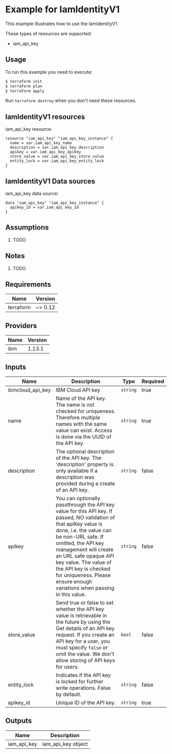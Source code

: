 # Example for IamIdentityV1

This example illustrates how to use the IamIdentityV1

These types of resources are supported:

* iam_api_key

## Usage

To run this example you need to execute:

```bash
$ terraform init
$ terraform plan
$ terraform apply
```

Run `terraform destroy` when you don't need these resources.


## IamIdentityV1 resources

iam_api_key resource:

```hcl
resource "iam_api_key" "iam_api_key_instance" {
  name = var.iam_api_key_name
  description = var.iam_api_key_description
  apikey = var.iam_api_key_apikey
  store_value = var.iam_api_key_store_value
  entity_lock = var.iam_api_key_entity_lock
}
```

## IamIdentityV1 Data sources

iam_api_key data source:

```hcl
data "iam_api_key" "iam_api_key_instance" {
  apikey_id = var.iam_api_key_id
}
```

## Assumptions

1. TODO

## Notes

1. TODO

## Requirements

| Name | Version |
|------|---------|
| terraform | ~> 0.12 |

## Providers

| Name | Version |
|------|---------|
| ibm | 1.13.1 |

## Inputs

| Name | Description | Type | Required |
|------|-------------|------|---------|
| ibmcloud\_api\_key | IBM Cloud API key | `string` | true |
| name | Name of the API key. The name is not checked for uniqueness. Therefore multiple names with the same value can exist. Access is done via the UUID of the API key. | `string` | true |
| description | The optional description of the API key. The 'description' property is only available if a description was provided during a create of an API key. | `string` | false |
| apikey | You can optionally passthrough the API key value for this API key. If passed, NO validation of that apiKey value is done, i.e. the value can be non-URL safe. If omitted, the API key management will create an URL safe opaque API key value. The value of the API key is checked for uniqueness. Please ensure enough variations when passing in this value. | `string` | false |
| store_value | Send true or false to set whether the API key value is retrievable in the future by using the Get details of an API key request. If you create an API key for a user, you must specify `false` or omit the value. We don't allow storing of API keys for users. | `bool` | false |
| entity_lock | Indicates if the API key is locked for further write operations. False by default. | `string` | false |
| apikey_id | Unique ID of the API key. | `string` | true |

## Outputs

| Name | Description |
|------|-------------|
| iam_api_key | iam_api_key object |
